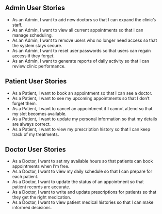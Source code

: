 ## Admin User Stories

- As an Admin, I want to add new doctors so that I can expand the clinic’s staff.
- As an Admin, I want to view all current appointments so that I can manage scheduling.
- As an Admin, I want to remove users who no longer need access so that the system stays secure.
- As an Admin, I want to reset user passwords so that users can regain access if they forget.
- As an Admin, I want to generate reports of daily activity so that I can review clinic performance.

## Patient User Stories

- As a Patient, I want to book an appointment so that I can see a doctor.
- As a Patient, I want to see my upcoming appointments so that I don’t forget them.
- As a Patient, I want to cancel an appointment if I cannot attend so that my slot becomes available.
- As a Patient, I want to update my personal information so that my details are always correct.
- As a Patient, I want to view my prescription history so that I can keep track of my treatments.

## Doctor User Stories

- As a Doctor, I want to set my available hours so that patients can book appointments when I’m free.
- As a Doctor, I want to view my daily schedule so that I can prepare for each patient.
- As a Doctor, I want to update the status of an appointment so that patient records are accurate.
- As a Doctor, I want to write and update prescriptions for patients so that they get the right medication.
- As a Doctor, I want to view patient medical histories so that I can make informed decisions.
